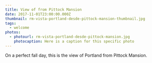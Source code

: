 ```yaml
---
title: View of from Pittock Mansion
date: 2017-11-01T23:00:00.000Z
thumbnail: rm-vista-portland-desde-pittock-mansion-thumbnail.jpg
tags:
  - welcome
photos:
  - photourl: rm-vista-portland-desde-pittock-mansion.jpg
    photocaption: Here is a caption for this specific photo
---
```

On a perfect fall day, this is the view of Portland from Pittock Mansion.